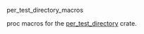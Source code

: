 per_test_directory_macros 


proc macros for the [per_test_directory](https://crates.io/crates/per_test_directory)
crate.

